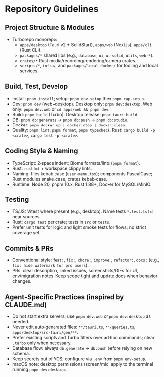 # Repository Guidelines

## Project Structure & Modules
- Turborepo monorepo:
  - `apps/desktop` (Tauri v2 + SolidStart), `apps/web` (Next.js), `apps/cli` (Rust CLI).
  - `packages/*` shared libs (e.g., `database`, `ui`, `ui-solid`, `utils`, `web-*`).
  - `crates/*` Rust media/recording/rendering/camera crates.
  - `scripts/*`, `infra/`, and `packages/local-docker/` for tooling and local services.

## Build, Test, Develop
- Install: `pnpm install`; setup: `pnpm env-setup` then `pnpm cap-setup`.
- Dev: `pnpm dev` (web+desktop). Desktop only: `pnpm dev:desktop`. Web only: `pnpm dev:web` or `cd apps/web && pnpm dev`.
- Build: `pnpm build` (Turbo). Desktop release: `pnpm tauri:build`.
- DB: `pnpm db:generate` → `pnpm db:push` → `pnpm db:studio`.
- Docker: `pnpm docker:up | docker:stop | docker:clean`.
- Quality: `pnpm lint`, `pnpm format`, `pnpm typecheck`. Rust: `cargo build -p <crate>`, `cargo test -p <crate>`.

## Coding Style & Naming
- TypeScript: 2‑space indent; Biome formats/lints (`pnpm format`).
- Rust: `rustfmt` + workspace clippy lints.
- Naming: files kebab‑case (`user-menu.tsx`); components PascalCase; Rust modules snake_case, crates kebab‑case.
- Runtime: Node 20, pnpm 10.x, Rust 1.88+, Docker for MySQL/MinIO.

## Testing
- TS/JS: Vitest where present (e.g., desktop). Name tests `*.test.ts(x)` near sources.
- Rust: `cargo test` per crate; tests in `src` or `tests`.
- Prefer unit tests for logic and light smoke tests for flows; no strict coverage yet.

## Commits & PRs
- Conventional style: `feat:`, `fix:`, `chore:`, `improve:`, `refactor:`, `docs:` (e.g., `fix: hide watermark for pro users`).
- PRs: clear description, linked issues, screenshots/GIFs for UI, env/migration notes. Keep scope tight and update docs when behavior changes.

## Agent‑Specific Practices (inspired by CLAUDE.md)
- Do not start extra servers; use `pnpm dev:web` or `pnpm dev:desktop` as needed.
- Never edit auto‑generated files: `**/tauri.ts`, `**/queries.ts`, `apps/desktop/src-tauri/gen/**`.
- Prefer existing scripts and Turbo filters over ad‑hoc commands; clear `.turbo` only when necessary.
- Database flow: always `db:generate` → `db:push` before relying on new schema.
- Keep secrets out of VCS; configure via `.env` from `pnpm env-setup`.
- macOS note: desktop permissions (screen/mic) apply to the terminal running `pnpm dev:desktop`.
